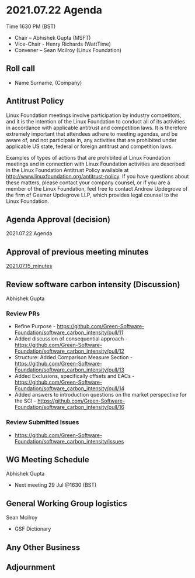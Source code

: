 # 2021.07.22 Agenda
Time 1630 PM (BST)

- Chair – Abhishek Gupta (MSFT)
- Vice-Chair - Henry Richards (WattTime)
- Convener – Sean Mcilroy (Linux Foundation)
  
## Roll call
* Name Surname, (Company)  
  
## Antitrust Policy
Linux Foundation meetings involve participation by industry competitors, and it is the intention of the Linux Foundation to conduct 
all of its activities in accordance with applicable antitrust and competition laws. 
It is therefore extremely important that attendees adhere to meeting agendas, and be aware of, and not participate in, any activities 
that are prohibited under applicable US state, federal or foreign antitrust and competition laws.

Examples of types of actions that are prohibited at Linux Foundation meetings and in connection with Linux Foundation activities are 
described in the Linux Foundation Antitrust Policy available at http://www.linuxfoundation.org/antitrust-policy. 
If you have questions about these matters, please contact your company counsel, or if you are a member of the Linux Foundation, 
feel free to contact Andrew Updegrove of the firm of Gesmer Updegrove LLP, which provides legal counsel to the Linux Foundation.
  
## Agenda Approval (decision) 
2021.07.22 Agenda
  
## Approval of previous meeting minutes
[2021.07.15_minutes](https://github.com/Green-Software-Foundation/standards_wg/blob/main/Agenda_Minutes/2021.07.15_minutes.md)

## Review software carbon intensity (Discussion)
Abhishek Gupta
 
 ### Review PRs
  - Refine Purpose - https://github.com/Green-Software-Foundation/software_carbon_intensity/pull/11
  - Added discussion of consequential approach - https://github.com/Green-Software-Foundation/software_carbon_intensity/pull/12
  - Structure: Added Comparison Measure Section - https://github.com/Green-Software-Foundation/software_carbon_intensity/pull/13
  - Added Exclusions, specifically offsets and EACs - https://github.com/Green-Software-Foundation/software_carbon_intensity/pull/14
  - Added answers to introduction questions on the market perspective for the SCI - https://github.com/Green-Software-Foundation/software_carbon_intensity/pull/16

### Review Submitted Issues 
- https://github.com/Green-Software-Foundation/software_carbon_intensity/issues

## WG Meeting Schedule
Abhishek Gupta
- Next meeting 29 Jul @1630 (BST) 

## General Working Group logistics
Sean Mcilroy
- GSF Dictionary

## Any Other Business

## Adjournment
